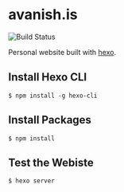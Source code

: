# avanish.is

![Build Status](https://travis-ci.org/avanish/avanish.is.svg?branch=master)

Personal website built with [hexo](https://hexo.io/).

## Install Hexo CLI

`$ npm install -g hexo-cli`

## Install Packages

`$ npm install`

## Test the Webiste

`$ hexo server`
